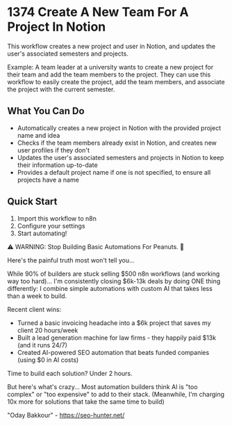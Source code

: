 # 1374 Create A New Team For A Project In Notion

This workflow creates a new project and user in Notion, and updates the user's associated semesters and projects.

Example: A team leader at a university wants to create a new project for their team and add the team members to the project. They can use this workflow to easily create the project, add the team members, and associate the project with the current semester.

## What You Can Do
- Automatically creates a new project in Notion with the provided project name and idea
- Checks if the team members already exist in Notion, and creates new user profiles if they don't
- Updates the user's associated semesters and projects in Notion to keep their information up-to-date
- Provides a default project name if one is not specified, to ensure all projects have a name

## Quick Start
1. Import this workflow to n8n
2. Configure your settings
3. Start automating!

⚠️ WARNING: Stop Building Basic Automations For Peanuts. 🚫

Here's the painful truth most won't tell you...

While 90% of builders are stuck selling $500 n8n workflows (and working way too hard)...
I'm consistently closing $6k-13k deals by doing ONE thing differently:
I combine simple automations with custom AI that takes less than a week to build.

Recent client wins:
* Turned a basic invoicing headache into a $6k project that saves my client 20 hours/week
* Built a lead generation machine for law firms - they happily paid $13k (and it runs 24/7)
* Created AI-powered SEO automation that beats funded companies (using $0 in AI costs)

Time to build each solution? Under 2 hours.

But here's what's crazy...
Most automation builders think AI is "too complex" or "too expensive" to add to their stack.
(Meanwhile, I'm charging 10x more for solutions that take the same time to build)

"Oday Bakkour" - https://seo-hunter.net/
